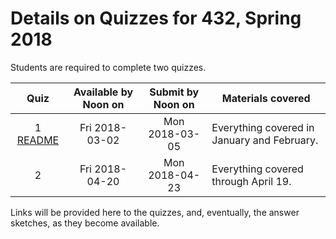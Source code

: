 # Details on Quizzes for 432, Spring 2018

Students are required to complete two quizzes. 

Quiz | Available by Noon on | Submit by Noon on | Materials covered
:--: | :------------------: | :---------------: | -------------------------------------
1 [README](https://github.com/THOMASELOVE/432-2018/tree/master/quizzes/quiz1) | Fri 2018-03-02 | Mon 2018-03-05 | Everything covered in January and February.
2 | Fri 2018-04-20 | Mon 2018-04-23 | Everything covered through April 19.

Links will be provided here to the quizzes, and, eventually, the answer sketches, as they become available.
